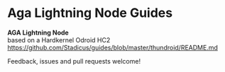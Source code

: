 # Aga Lightning Node Guides

**AGA Lightning Node**  
based on a Hardkernel Odroid HC2  
https://github.com/Stadicus/guides/blob/master/thundroid/README.md

Feedback, issues and pull requests welcome!
